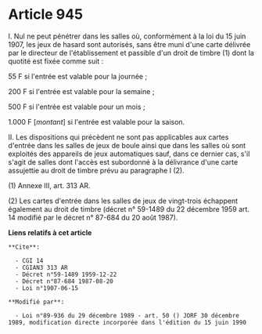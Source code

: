 # Article 945

I. Nul ne peut pénétrer dans les salles où, conformément à la loi du 15 juin 1907, les jeux de hasard sont autorisés, sans
être muni d'une carte délivrée par le directeur de l'établissement et passible d'un droit de timbre (1) dont la quotité est
fixée comme suit :

55 F si l'entrée est valable pour la journée ;

200 F si l'entrée est valable pour la semaine ;

500 F si l'entrée est valable pour un mois ;

1.000 F [*montant*] si l'entrée est valable pour la saison.

II. Les dispositions qui précèdent ne sont pas applicables aux cartes d'entrée dans les salles de jeux de boule ainsi que
dans les salles où sont exploités des appareils de jeux automatiques sauf, dans ce dernier cas, s'il s'agit de salles dont
l'accès est subordonné à la délivrance d'une carte assujettie au droit de timbre prévu au paragraphe I (2).

(1) Annexe III, art. 313 AR.

(2) Les cartes d'entrée dans les salles de jeux de vingt-trois échappent également au droit de timbre (décret n° 59-1489 du
22 décembre 1959 art. 14 modifié par le décret n° 87-684 du 20 août 1987).

**Liens relatifs à cet article**

	**Cite**:

	  - CGI 14
	  - CGIAN3 313 AR
	  - Décret n°59-1489 1959-12-22
	  - Décret n°87-684 1987-08-20
	  - Loi n°1907-06-15

	**Modifié par**:

	  - Loi n°89-936 du 29 décembre 1989 - art. 50 () JORF 30 décembre 1989, modification directe incorporée dans l'édition du 15 juin 1990

